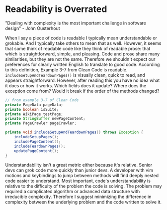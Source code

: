 # Readability is Overrated
"Dealing with complexity is the most important challenge in software design" -
John Ousterhout

When I say a piece of code is readable I typically mean understandable or
grokable. And I typically take others to mean that as well. However, it seems
that some think of readable code like they think of readable prose: that which is
straightforward, simple, and pleasing. Code and prose share many similarities,
but they are not the same. Therefore we shouldn't expect our preferences for
clearly written English to translate to good code. According to this definition,
Example 3-7 from Clean Code is readable.  `includeSetupAndTeardownPages()` is
visually clean, quick to read, and appears straightforward. However, after
reading this you have no idea what it does or how it works. Which fields does it
update? Where does the exception come from? Would it break if the order of the
methods changed?

```java
// from example 3-7 of Clean Code
private PageData pageData;
private boolean isSuite;
private WikiPage testPage;
private StringBuffer newPageContent;
private PageCrawler pageCrawler;

private void includeSetupAndTeardownPages() throws Exception {
    includeSetupPages();
    includePageContent();
    includeTeardownPages();
    updatePageContent();
}
```

Understandability isn't a great metric either because it's relative. Senior devs
can grok code more quickly than junior devs. A developer with vim motions and
keybindings to jump between methods will find deeply nested code easier to
understand. Most important, code's understandability is relative to the
difficulty of the problem the code is solving. The problem may required a
complicated algorithm or advanced data structure with irreducible complexity.
Therefore I suggest minimizing the difference in complexity between the
underlying problem and the code written to solve it.
